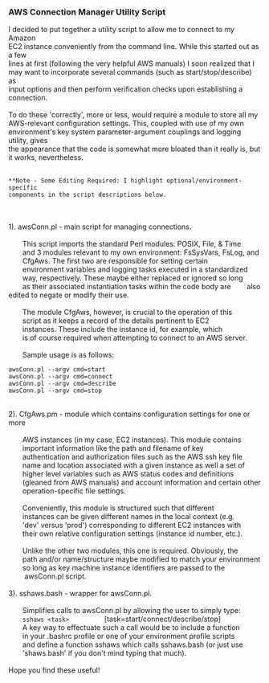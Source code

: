 ### AWS Connection Manager Utility Script

I decided to put together a utility script to allow me to connect to my Amazon  
EC2 instance conveniently from the command line.  While this started out as a few  
lines at first (following the very helpful AWS manuals) I soon realized that I  
may want to incorporate several commands (such as start/stop/describe) as  
input options and then perform verification checks upon establishing a  
connection.  
&emsp;  
To do these 'correctly', more or less, would require a module to store all my  
AWS-relevant configuration settings.  This, coupled with use of my own  
environment's key system parameter-argument couplings and logging utility, gives  
the appearance that the code is somewhat more bloated than it really is, but  
it works, nevertheless.  
&emsp;  
```
**Note - Some Editing Required: I highlight optional/environment-specific  
components in the script descriptions below.  
```
&emsp;  
&emsp;  
1). awsConn.pl - main script for managing connections.  
&emsp;  
&emsp;&emsp;This script imports the standard Perl modules: POSIX, File, & Time  
&emsp;&emsp;and 3 modules relevant to my own environment: FsSysVars, FsLog, and  
&emsp;&emsp;CfgAws.  The first two are responsible for setting certain  
&emsp;&emsp;environment variables and logging tasks executed in a standardized  
&emsp;&emsp;way, respectively.  These maybe either replaced or ignored so long  
&emsp;&emsp;as their associated instantiation tasks within the code body are 
&emsp;&emsp;also edited to negate or modify their use.  
&emsp;  
&emsp;&emsp;The module CfgAws, however, is crucial to the operation of this  
&emsp;&emsp;script as it keeps a record of the details pertinent to EC2  
&emsp;&emsp;instances.  These include the instance id, for example, which  
&emsp;&emsp;is of course required when attempting to connect to an AWS server.  
&emsp;  
&emsp;&emsp;Sample usage is as follows:
```
awsConn.pl --argv cmd=start
awsConn.pl --argv cmd=connect
awsConn.pl --argv cmd=describe
awsConn.pl --argv cmd=stop

```
&emsp;  
2). CfgAws.pm - module which contains configuration settings for one or more  
&emsp;  
&emsp;&emsp;AWS instances (in my case, EC2 instances).  This module contains  
&emsp;&emsp;important information like the path and filename of key  
&emsp;&emsp;authentication and authorization files such as the AWS ssh key file  
&emsp;&emsp;name and location associated with a given instance as well a set of  
&emsp;&emsp;higher level variables such as AWS status codes and definitions  
&emsp;&emsp;(gleaned from AWS manuals) and account information and certain other  
&emsp;&emsp;operation-specific file settings.  
&emsp;  
&emsp;&emsp;Conveniently, this module is structured such that different  
&emsp;&emsp;instances can be given different names in the local context (e.g.  
&emsp;&emsp;'dev' versus 'prod') corresponding to different EC2 instances with   
&emsp;&emsp;their own relative configuration settings (instance id number, etc.).  
&emsp;  
&emsp;&emsp;Unlike the other two modules, this one is required.  Obviously, the  
&emsp;&emsp;path and/or name/structure maybe modified to match your environment  
&emsp;&emsp;so long as key machine instance identifiers are passed to the  
&emsp;&emsp; awsConn.pl script.  
&emsp;  
3). sshaws.bash - wrapper for awsConn.pl.  
&emsp;  
&emsp;&emsp;Simplifies calls to awsConn.pl by allowing the user to simply type:  
&emsp;&emsp;`sshaws <task>`&emsp;&emsp;&emsp;&emsp;&emsp;[task=start/connect/describe/stop]
&emsp;  
&emsp;&emsp;A key way to effectuate such a call would be to include a function  
&emsp;&emsp;in your .bashrc profile or one of your environment profile scripts  
&emsp;&emsp;and define a function sshaws which calls sshaws.bash (or just use  
&emsp;&emsp;'shaws.bash' if you don't mind typing that much).  
&emsp;  
Hope you find these useful!  
&emsp;  
